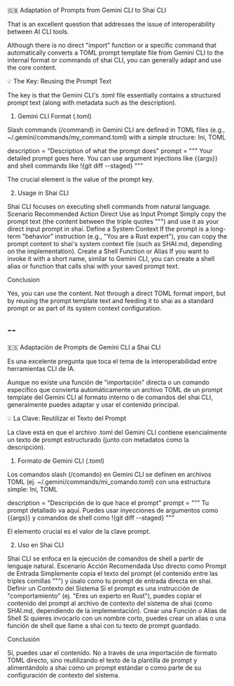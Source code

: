 
🇬🇧 Adaptation of Prompts from Gemini CLI to Shai CLI

That is an excellent question that addresses the issue of interoperability between AI CLI tools.

Although there is no direct "import" function or a specific command that automatically converts a TOML prompt template file from Gemini CLI to the internal format or commands of shai CLI, you can generally adapt and use the core content.

💡 The Key: Reusing the Prompt Text

The key is that the Gemini CLI's .toml file essentially contains a structured prompt text (along with metadata such as the description).

1. Gemini CLI Format (.toml)

Slash commands (/command) in Gemini CLI are defined in TOML files (e.g., ~/.gemini/commands/my_command.toml) with a simple structure:
Ini, TOML

description = "Description of what the prompt does"
prompt = """
Your detailed prompt goes here.
You can use argument injections like {{args}} 
and shell commands like !{git diff --staged}
"""

The crucial element is the value of the prompt key.

2. Usage in Shai CLI

Shai CLI focuses on executing shell commands from natural language.
Scenario	Recommended Action
Direct Use as Input Prompt	Simply copy the prompt text (the content between the triple quotes """) and use it as your direct input prompt in shai.
Define a System Context	If the prompt is a long-term "behavior" instruction (e.g., "You are a Rust expert"), you can copy the prompt content to shai's system context file (such as SHAI.md, depending on the implementation).
Create a Shell Function or Alias	If you want to invoke it with a short name, similar to Gemini CLI, you can create a shell alias or function that calls shai with your saved prompt text.

Conclusion

Yes, you can use the content. Not through a direct TOML format import, but by reusing the prompt template text and feeding it to shai as a standard prompt or as part of its system context configuration.

--
--

🇪🇸 Adaptación de Prompts de Gemini CLI a Shai CLI

Es una excelente pregunta que toca el tema de la interoperabilidad entre herramientas CLI de IA.

Aunque no existe una función de "importación" directa o un comando específico que convierta automáticamente un archivo TOML de un prompt template del Gemini CLI al formato interno o de comandos del shai CLI, generalmente puedes adaptar y usar el contenido principal.

💡 La Clave: Reutilizar el Texto del Prompt

La clave está en que el archivo .toml del Gemini CLI contiene esencialmente un texto de prompt estructurado (junto con metadatos como la descripción).

1. Formato de Gemini CLI (.toml)

Los comandos slash (/comando) en Gemini CLI se definen en archivos TOML (ej. ~/.gemini/commands/mi_comando.toml) con una estructura simple:
Ini, TOML

description = "Descripción de lo que hace el prompt"
prompt = """
Tu prompt detallado va aquí.
Puedes usar inyecciones de argumentos como {{args}} 
y comandos de shell como !{git diff --staged}
"""

El elemento crucial es el valor de la clave prompt.

2. Uso en Shai CLI

Shai CLI se enfoca en la ejecución de comandos de shell a partir de lenguaje natural.
Escenario	Acción Recomendada
Uso directo como Prompt de Entrada	Simplemente copia el texto del prompt (el contenido entre las triples comillas """) y úsalo como tu prompt de entrada directa en shai.
Definir un Contexto del Sistema	Si el prompt es una instrucción de "comportamiento" (ej. "Eres un experto en Rust"), puedes copiar el contenido del prompt al archivo de contexto del sistema de shai (como SHAI.md, dependiendo de la implementación).
Crear una Función o Alias de Shell	Si quieres invocarlo con un nombre corto, puedes crear un alias o una función de shell que llame a shai con tu texto de prompt guardado.

Conclusión

Sí, puedes usar el contenido. No a través de una importación de formato TOML directo, sino reutilizando el texto de la plantilla de prompt y alimentándolo a shai como un prompt estándar o como parte de su configuración de contexto del sistema.
